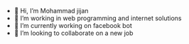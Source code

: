 - 👋 Hi, I’m Mohammad jijan
- 👀 I’m working in web programming and internet solutions
- 🌱 I’m currently working on facebook bot
- 💞️ I’m looking to collaborate on a new job

<!---
mjijan/mjijan is a ✨ special ✨ repository because its `README.md` (this file) appears on your GitHub profile.
You can click the Preview link to take a look at your changes.
--->
